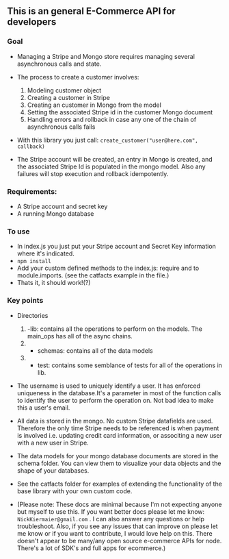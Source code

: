 ## This is an general E-Commerce API for developers

### Goal
* Managing a Stripe and Mongo store requires managing several asynchronous calls and state.
* The process to create a customer involves:
  1. Modeling customer object
  2. Creating a customer in Stripe
  3. Creating an customer in Mongo from the model
  4. Setting the associated Stripe id in the customer Mongo document
  5. Handling errors and rollback in case any one of the chain of asynchronous calls fails

* With this library you just call: ` create_customer("user@here.com", callback) `
* The Stripe account will be created, an entry in Mongo is created, and the associated Stripe Id is populated in the  mongo model. Also any failures will stop execution and rollback idempotently.

### Requirements:
* A Stripe account and secret key
* A running Mongo database

### To use
* In index.js you just put your Stripe account and Secret Key information where it's indicated.
* `npm install`
* Add your custom defined methods to the index.js: require and to module.imports. (see the catfacts example in the file.)
* Thats it, it should work!(?)

### Key points
* Directories
  1. -lib: contains all the operations to perform on the models. The main_ops has all of the async chains.
  2. - schemas: contains all of the data models
  3. - test:  contains some semblance of tests for all of the operations in lib.


* The username is used to uniquely identify a user. It has enforced uniqueness in the database.It's a parameter in most of the function calls to identify the user to perform the operation on. Not bad idea to make this a user's email.

* All data is stored in the mongo. No custom Stripe datafields are used. Therefore the only time Stripe needs to be referenced is when payment is involved i.e. updating credit card information, or associting a new user with a new user in Stripe.

* The data models for your mongo database documents are stored in the schema folder.  You can view them to visualize your data objects and the shape of your databases.

* See the catfacts folder for examples of extending the functionality of the base library with your own custom code.

* (Please note: These docs are minimal because I'm not expecting anyone but myself to use this.
If you want better docs please let me know: `NickKiermaier@gmail.com` .  I can also answer any questions or help troubleshoot. Also, if you see any issues that can improve on please let me know or if you want to contribute, I would love help on this.  There doesn't appear to be many/any open source e-commerce APIs for node. There's a lot of SDK's and full apps for ecommerce.)




